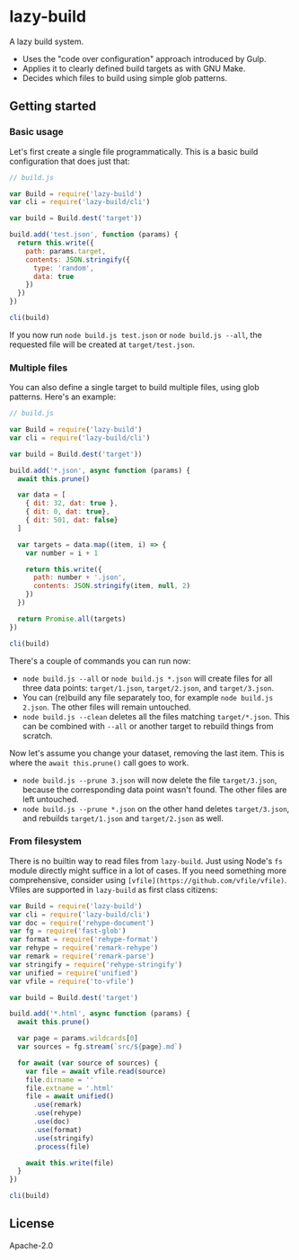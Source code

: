 # lazy-build

A lazy build system.

- Uses the "code over configuration" approach introduced by Gulp.
- Applies it to clearly defined build targets as with GNU Make.
- Decides which files to build using simple glob patterns.

## Getting started

### Basic usage

Let's first create a single file programmatically. This is a basic build configuration that does just that:

```js
// build.js

var Build = require('lazy-build')
var cli = require('lazy-build/cli')

var build = Build.dest('target'))

build.add('test.json', function (params) {
  return this.write({
    path: params.target,
    contents: JSON.stringify({
      type: 'random',
      data: true
    })
  })
})

cli(build)
```

If you now run `node build.js test.json` or `node build.js --all`, the requested file will be created at `target/test.json`.

### Multiple files

You can also define a single target to build multiple files, using glob patterns. Here's an example:

```js
// build.js

var Build = require('lazy-build')
var cli = require('lazy-build/cli')

var build = Build.dest('target'))

build.add('*.json', async function (params) {
  await this.prune()

  var data = [
    { dit: 32, dat: true },
    { dit: 0, dat: true},
    { dit: 501, dat: false}
  ]

  var targets = data.map((item, i) => {
    var number = i + 1

    return this.write({
      path: number + '.json',
      contents: JSON.stringify(item, null, 2)
    })
  })

  return Promise.all(targets)
})

cli(build)
```

There's a couple of commands you can run now:

- `node build.js --all` or `node build.js *.json` will create files for all three data points: `target/1.json`, `target/2.json`, and `target/3.json`.
- You can (re)build any file separately too, for example `node build.js 2.json`. The other files will remain untouched.
- `node build.js --clean` deletes all the files matching `target/*.json`. This can be combined with `--all` or another target to rebuild things from scratch.

Now let's assume you change your dataset, removing the last item. This is where the `await this.prune()` call goes to work.

- `node build.js --prune 3.json` will now delete the file `target/3.json`, because the corresponding data point wasn't found. The other files are left untouched.
- `node build.js --prune *.json` on the other hand deletes `target/3.json`, and rebuilds `target/1.json` and `target/2.json` as well.

### From filesystem

There is no builtin way to read files from `lazy-build`. Just using Node's `fs` module directly might suffice in a lot of cases. If you need something more comprehensive, consider using `[vfile](https://github.com/vfile/vfile)`. Vfiles are supported in `lazy-build` as first class citizens:

```js
var Build = require('lazy-build')
var cli = require('lazy-build/cli')
var doc = require('rehype-document')
var fg = require('fast-glob')
var format = require('rehype-format')
var rehype = require('remark-rehype')
var remark = require('remark-parse')
var stringify = require('rehype-stringify')
var unified = require('unified')
var vfile = require('to-vfile')

var build = Build.dest('target')

build.add('*.html', async function (params) {
  await this.prune()

  var page = params.wildcards[0]
  var sources = fg.stream(`src/${page}.md`)

  for await (var source of sources) {
    var file = await vfile.read(source)
    file.dirname = ''
    file.extname = '.html'
    file = await unified()
      .use(remark)
      .use(rehype)
      .use(doc)
      .use(format)
      .use(stringify)
      .process(file)

    await this.write(file)
  }
})

cli(build)
```

## License

Apache-2.0
